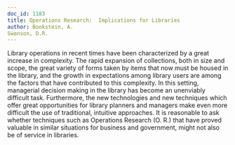 ```yaml
---
doc_id: 1183
title: Operations Research:  Implications for Libraries
author: Bookstein, A.
Swanson, D.R.
---
```


Library operations in recent times have been characterized by a great
increase in complexity.  The rapid expansion of collections, both in size
and scope, the great variety of forms taken by items that now must be housed
in the library, and the growth in expectations among library users are
among the factors that have contributed to this complexity.  In this setting,
managerial decision making in the library has become an unenviably difficult 
task. Furthermore, the new technologies and new techniques which offer great
opportunities for library planners and  managers make even more difficult the 
use of traditional, intuitive approaches.  It is reasonable to ask whether 
techniques such as Operations Research (O. R.) that have proved valuable in 
similar situations for business and government, might not also be of service 
in libraries.